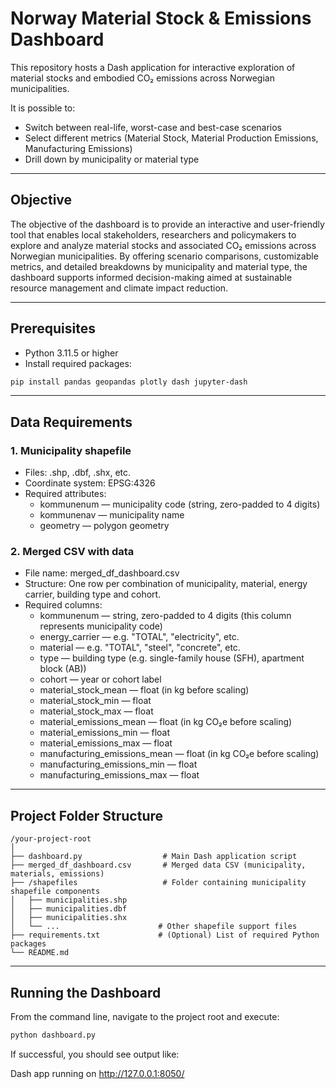 # Norway Material Stock & Emissions Dashboard

This repository hosts a Dash application for interactive exploration of material stocks and embodied CO₂ emissions across Norwegian municipalities.

It is possible to:
- Switch between real-life, worst-case and best-case scenarios
- Select different metrics (Material Stock, Material Production Emissions, Manufacturing Emissions)
- Drill down by municipality or material type

---

## Objective

The objective of the dashboard is to provide an interactive and user-friendly tool that enables local stakeholders, researchers and policymakers to explore and analyze material stocks and associated CO₂ emissions across Norwegian municipalities. By offering scenario comparisons, customizable metrics, and detailed breakdowns by municipality and material type, the dashboard supports informed decision-making aimed at sustainable resource management and climate impact reduction.

---

## Prerequisites

- Python 3.11.5 or higher
- Install required packages:

```bash
pip install pandas geopandas plotly dash jupyter-dash
```

---

## Data Requirements

### 1. Municipality shapefile
- Files: .shp, .dbf, .shx, etc.
- Coordinate system: EPSG:4326
- Required attributes:
  - kommunenum — municipality code (string, zero-padded to 4 digits)
  - kommunenav — municipality name
  - geometry — polygon geometry

### 2. Merged CSV with data
- File name: merged_df_dashboard.csv
- Structure: One row per combination of municipality, material, energy carrier, building type and cohort.
- Required columns:
  - kommunenum — string, zero-padded to 4 digits (this column represents municipality code)
  - energy_carrier — e.g. "TOTAL", "electricity", etc.
  - material — e.g. "TOTAL", "steel", "concrete", etc.
  - type — building type (e.g. single-family house (SFH), apartment block (AB))
  - cohort — year or cohort label
  - material_stock_mean — float (in kg before scaling)
  - material_stock_min — float
  - material_stock_max — float
  - material_emissions_mean — float (in kg CO₂e before scaling)
  - material_emissions_min — float
  - material_emissions_max — float
  - manufacturing_emissions_mean — float (in kg CO₂e before scaling)
  - manufacturing_emissions_min — float
  - manufacturing_emissions_max — float

---

## Project Folder Structure
```
/your-project-root
│
├── dashboard.py                  # Main Dash application script
├── merged_df_dashboard.csv       # Merged data CSV (municipality, materials, emissions)
├── /shapefiles                   # Folder containing municipality shapefile components
│   ├── municipalities.shp
│   ├── municipalities.dbf
│   ├── municipalities.shx
│   └── ...                      # Other shapefile support files                      
├── requirements.txt             # (Optional) List of required Python packages
└── README.md 
```
---

## Running the Dashboard

From the command line, navigate to the project root and execute:

```bash
python dashboard.py
```

If successful, you should see output like:

Dash app running on http://127.0.0.1:8050/
